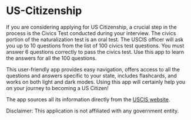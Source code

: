 # US-Citizenship
If you are considering applying for US Citizenship, a crucial step in the process is the Civics Test conducted during your interview. The civics portion of the naturalization test is an oral test. The USCIS officer will ask you up to 10 questions from the list of 100 civics test questions. You must answer 6 questions correctly to pass the civics test. Use this app to learn the answers for all the 100 questions.

This user-friendly app provides easy navigation, offers access to all the questions and answers specific to your state, includes flashcards, and works on both light and dark modes. Using this app will certainly help you on your journey to becoming a US Citizen!

The app sources all its information directly from the [USCIS website](https://www.uscis.gov/citizenship/find-study-materials-and-resources/study-for-the-test).

Disclaimer: This application is not affiliated with any government entity.